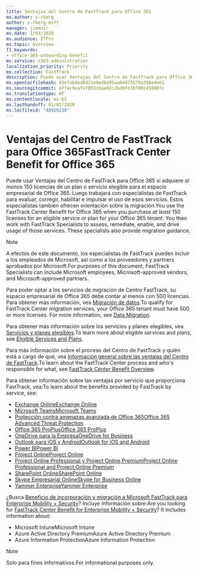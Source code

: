```yaml
---
title: Ventajas del Centro de FastTrack para Office 365
ms.author: v-rberg
author: v-rberg-msft
manager: jimmuir
ms.date: 1/03/2020
ms.audience: ITPro
ms.topic: overview
f1_keywords:
- office-365-onboarding-benefit
ms.service: o365-administration
localization_priority: Priority
ms.collection: FastTrack
description: Puede usar Ventajas del Centro de FastTrack para Office 365 si adquiere al menos 150 licencias de un plan o servicio elegible para el espacio empresarial de Office 365. Luego trabajará con especialistas de FastTrack para evaluar, corregir, habilitar e impulsar el uso de esos servicios. Estos especialistas también ofrecen orientación sobre la migración.
ms.openlocfilehash: 65efeb4ed8d21e9ed6a95aa04475579a398ede61
ms.sourcegitcommit: d7f4c9eafe7855c6ae02c2bd0fe3b700c458007c
ms.translationtype: HT
ms.contentlocale: es-ES
ms.lasthandoff: 01/02/2020
ms.locfileid: "40929238"
---
```

# <a name="fasttrack-center-benefit-for-office-365"></a><span data-ttu-id="9bb4f-105">Ventajas del Centro de FastTrack para Office 365</span><span class="sxs-lookup"><span data-stu-id="9bb4f-105">FastTrack Center Benefit for Office 365</span></span>

<span data-ttu-id="9bb4f-p102">Puede usar Ventajas del Centro de FastTrack para Office 365 si adquiere *al menos* 150 licencias de un plan o servicio elegible para el espacio empresarial de Office 365. Luego trabajará con especialistas de FastTrack para evaluar, corregir, habilitar e impulsar el uso de esos servicios. Estos especialistas también ofrecen orientación sobre la migración.</span><span class="sxs-lookup"><span data-stu-id="9bb4f-p102">You use the FastTrack Center Benefit for Office 365 when you purchase  *at least*  150 licenses for an eligible service or plan for your Office 365 tenant. You then work with FastTrack Specialists to assess, remediate, enable, and drive usage of those services. These specialists also provide migration guidance.</span></span> 
  
> [!NOTE]
> <span data-ttu-id="9bb4f-109">A efectos de este documento, los especialistas de FastTrack pueden incluir a los empleados de Microsoft, así como a los proveedores y partners aprobados por Microsoft.</span><span class="sxs-lookup"><span data-stu-id="9bb4f-109">For purposes of this document, FastTrack Specialists can include Microsoft employees, Microsoft-approved vendors, and Microsoft-approved partners.</span></span> 
  
<span data-ttu-id="9bb4f-p103">Para poder optar a los servicios de migración de Centro FastTrack, su espacio empresarial de Office 365 debe contar al menos con 500 licencias. Para obtener más información, vea [Migración de datos](O365-data-migration.md).</span><span class="sxs-lookup"><span data-stu-id="9bb4f-p103">To qualify for FastTrack Center migration services, your Office 365 tenant must have 500 or more licenses. For more information, see [Data Migration](O365-data-migration.md).</span></span>
  
<span data-ttu-id="9bb4f-112">Para obtener más información sobre los servicios y planes elegibles, vea [Servicios y planes elegibles](M365-eligible-services-and-plans.md).</span><span class="sxs-lookup"><span data-stu-id="9bb4f-112">To learn more about eligible services and plans, see [Eligible Services and Plans](M365-eligible-services-and-plans.md).</span></span>
  
<span data-ttu-id="9bb4f-113">Para más información sobre el proceso del Centro de FastTrack y quién está a cargo de qué, vea [Información general sobre las ventajas del Centro de FastTrack](O365-fasttrack-benefit-overview.md).</span><span class="sxs-lookup"><span data-stu-id="9bb4f-113">To learn about the FastTrack Center process and who's responsible for what, see [FastTrack Center Benefit Overview](O365-fasttrack-benefit-overview.md).</span></span>

<span data-ttu-id="9bb4f-114">Para obtener información sobre las ventajas por servicio que proporciona FastTrack, vea:</span><span class="sxs-lookup"><span data-stu-id="9bb4f-114">To learn about the benefits provided by FastTrack by service, see:</span></span>

- [<span data-ttu-id="9bb4f-115">Exchange Online</span><span class="sxs-lookup"><span data-stu-id="9bb4f-115">Exchange Online</span></span>](O365-fasttrack-responsibilities.md#exchange-online)
- [<span data-ttu-id="9bb4f-116">Microsoft Teams</span><span class="sxs-lookup"><span data-stu-id="9bb4f-116">Microsoft Teams</span></span>](O365-fasttrack-responsibilities.md#microsoft-teams)
- [<span data-ttu-id="9bb4f-117">Protección contra amenazas avanzada de Office 365</span><span class="sxs-lookup"><span data-stu-id="9bb4f-117">Office 365 Advanced Threat Protection</span></span>](O365-fasttrack-responsibilities.md#office-365-advanced-threat-protection)
- [<span data-ttu-id="9bb4f-118">Office 365 ProPlus</span><span class="sxs-lookup"><span data-stu-id="9bb4f-118">Office 365 ProPlus</span></span>](O365-fasttrack-responsibilities.md#office-365-proplus)
- [<span data-ttu-id="9bb4f-119">OneDrive para la Empresa</span><span class="sxs-lookup"><span data-stu-id="9bb4f-119">OneDrive for Business</span></span>](O365-fasttrack-responsibilities.md#onedrive-for-business)
- [<span data-ttu-id="9bb4f-120">Outlook para iOS y Android</span><span class="sxs-lookup"><span data-stu-id="9bb4f-120">Outlook for iOS and Android</span></span>](O365-fasttrack-responsibilities.md#outlook-for-ios-and-android)
- [<span data-ttu-id="9bb4f-121">Power BI</span><span class="sxs-lookup"><span data-stu-id="9bb4f-121">Power BI</span></span>](O365-fasttrack-responsibilities.md#power-bi)
- [<span data-ttu-id="9bb4f-122">Project Online</span><span class="sxs-lookup"><span data-stu-id="9bb4f-122">Project Online</span></span>](O365-fasttrack-responsibilities.md#project-online)
- [<span data-ttu-id="9bb4f-123">Project Online Professional y Project Online Premium</span><span class="sxs-lookup"><span data-stu-id="9bb4f-123">Project Online Professional and Project Online Premium</span></span>](O365-fasttrack-responsibilities.md#project-online-professional-and-project-online-premium)
- [<span data-ttu-id="9bb4f-124">SharePoint Online</span><span class="sxs-lookup"><span data-stu-id="9bb4f-124">SharePoint Online</span></span>](O365-fasttrack-responsibilities.md#sharepoint-online)
- [<span data-ttu-id="9bb4f-125">Skype Empresarial Online</span><span class="sxs-lookup"><span data-stu-id="9bb4f-125">Skype for Business Online</span></span>](O365-fasttrack-responsibilities.md#skype-for-business-online)
- [<span data-ttu-id="9bb4f-126">Yammer Enterprise</span><span class="sxs-lookup"><span data-stu-id="9bb4f-126">Yammer Enterprise</span></span>](O365-fasttrack-responsibilities.md#yammer-enterprise)
  
<span data-ttu-id="9bb4f-p104">¿Busca [Beneficio de incorporación y migración a Microsoft FastTrack para Enterprise Mobility + Security](EMS-fasttrack-benefit-for-EMS.md)? Incluye información sobre:</span><span class="sxs-lookup"><span data-stu-id="9bb4f-p104">Are you looking for [FastTrack Center Benefit for Enterprise Mobility + Security](EMS-fasttrack-benefit-for-EMS.md)? It includes information about:</span></span>
  
- <span data-ttu-id="9bb4f-129">Microsoft Intune</span><span class="sxs-lookup"><span data-stu-id="9bb4f-129">Microsoft Intune</span></span>    
- <span data-ttu-id="9bb4f-130">Azure Active Directory Premium</span><span class="sxs-lookup"><span data-stu-id="9bb4f-130">Azure Active Directory Premium</span></span> 
- <span data-ttu-id="9bb4f-131">Azure Information Protection</span><span class="sxs-lookup"><span data-stu-id="9bb4f-131">Azure Information Protection</span></span>
    
> [!NOTE]
> <span data-ttu-id="9bb4f-132">Solo para fines informativos.</span><span class="sxs-lookup"><span data-stu-id="9bb4f-132">For informational purposes only.</span></span> 
